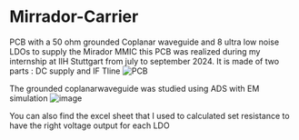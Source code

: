 # Mirrador-Carrier
PCB with a 50 ohm grounded Coplanar waveguide and 8 ultra low noise LDOs to supply the Mirador MMIC
this PCB was realized during my internship at IlH Stuttgart from july to september 2024.
It is made of two parts : DC supply and IF Tline
![PCB](https://github.com/user-attachments/assets/cc78b5ed-770c-4320-bcc1-3a3ae6641c07)

The grounded coplanarwaveguide was studied using ADS with EM simulation 
![image](https://github.com/user-attachments/assets/4051a1e4-721e-4f1a-b567-a680c24654b0)

You can also find the excel sheet that I used to calculated set resistance to have the right voltage output for each LDO

